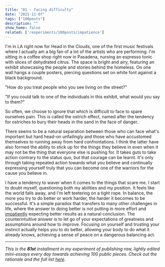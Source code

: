 ```yaml
---
title: "81 - facing difficulty"
date: "2021-11-07"
tags: ["100posts"]
description: ""
show_home: false
related: ['/experiments/100posts/impatience']
---
```

I'm in LA right now for Head in the Clouds, one of the first music festivals where I actually am a big fan of a lot of the artists who are performing. I'm sitting in a coffee shop right now in Pasadena, nursing an espresso tonic with slices of dehydrated citrus. The space is bright and airy, featuring an exhibit showcasing the people and stories behind the homeless. On one wall hangs a couple posters, piercing questions set on white font against a black background. 

"How do you treat people who you see living on the street?"

"If you could talk to one of the individuals in this exhibit, what would you say to them?"

So often, we choose to ignore that which is difficult to face to spare ourselves pain. This is called the ostrich effect, named after the tendency for ostriches to bury their heads in the sand in the face of danger. 

There seems to be a natural separation between those who can face what's important but hard head-on unfailingly and those who have accustomed themselves to running away from hard confrontations. I think the latter have also formed the ability to stick up for the things they  believe in even when it may not be the thing that everyone else is pushing for. It takes guts to take action contrary to the status quo, but that courage can be learnt. It's only through taking repeated action towards what you believe and continually expressing yourself truly that you can become one of the warriors for the cause you believe in. 

I have a tendency to waver when it comes to the things that scare me. I start to doubt myself, questioning both my abilities and my position. It feels like the world falls away, and I'm left teetering on a tight rope. In balance, the more you try to do better or work harder, the harder it becomes to be successful. It's a simple paradox that transfers to many other challenges in life, where the answer to doing better is not putting in more effort and [impatiently](/experiments/100posts/impatience) expecting better results as a natural conclusion. The counterintuitive answer is to let go of your expectations of greatness and assumptions around how to improve. Focusing on yourself and trusting your instinct actually helps you to do better, allowing your body to do what it already knows, achieving a sense of peace on a dangerous balancing act.

---
*This is the **81st** installment in my experiment of publishing raw, lightly edited mini-essays every day towards achieving 100 public pieces. Check out the rationale and the full list [here](/experiments/100posts/)*.
